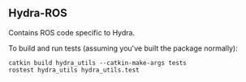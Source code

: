 ## Hydra-ROS

Contains ROS code specific to Hydra.

To build and run tests (assuming you've built the package normally):

```
catkin build hydra_utils --catkin-make-args tests
rostest hydra_utils hydra_utils.test
```
